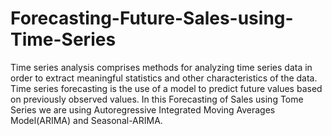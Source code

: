 # Forecasting-Future-Sales-using-Time-Series
Time series analysis comprises methods for analyzing time series data in order to extract meaningful statistics and other characteristics of the data. Time series forecasting is the use of a model to predict future values based on previously observed values.
In this Forecasting of Sales using Tome Series we are using Autoregressive Integrated Moving Averages Model(ARIMA) and Seasonal-ARIMA.
